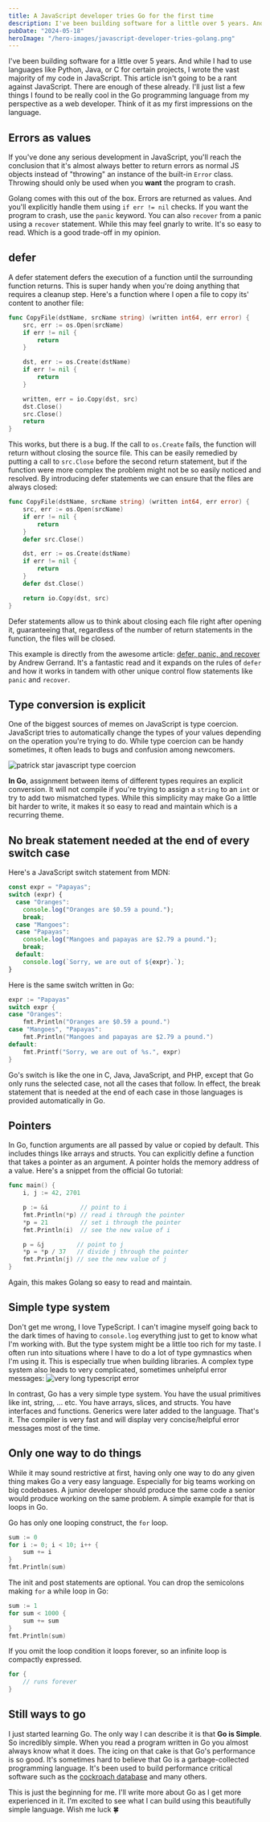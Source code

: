 ```yaml
---
title: A JavaScript developer tries Go for the first time
description: I've been building software for a little over 5 years. And while I had to use languages like Python, Java, or C for certain projects, I wrote the vast majority of my code in JavaScript. This article isn't going to be a rant against JavaScript. There are enough of these already. I'll just list a few things I found to be really cool in the Go programming language from my perspective as a web developer. Think of it as my first impressions on the language.
pubDate: "2024-05-18"
heroImage: "/hero-images/javascript-developer-tries-golang.png"
---
```


I've been building software for a little over 5 years. And while I had to use languages like Python, Java, or C for certain projects, I wrote the vast majority of my code in JavaScript. This article isn't going to be a rant against JavaScript. There are enough of these already. I'll just list a few things I found to be really cool in the Go programming language from my perspective as a web developer. Think of it as my first impressions on the language.

## Errors as values

If you've done any serious development in JavaScript, you'll reach the conclusion that it's almost always better to return errors as normal JS objects instead of "throwing" an instance of the built-in `Error` class. Throwing should only be used when you **want** the program to crash.

Golang comes with this out of the box. Errors are returned as values. And you'll explicitly handle them using `if err != nil` checks. If you want the program to crash, use the `panic` keyword. You can also `recover` from a panic using a `recover` statement. While this may feel gnarly to write. It's so easy to read. Which is a good trade-off in my opinion.

## defer

A defer statement defers the execution of a function until the surrounding function returns. This is super handy when you're doing anything that requires a cleanup step. Here's a function where I open a file to copy its' content to another file:

```go
func CopyFile(dstName, srcName string) (written int64, err error) {
    src, err := os.Open(srcName)
    if err != nil {
        return
    }

    dst, err := os.Create(dstName)
    if err != nil {
        return
    }

    written, err = io.Copy(dst, src)
    dst.Close()
    src.Close()
    return
}
```

This works, but there is a bug. If the call to `os.Create` fails, the function will return without closing the source file. This can be easily remedied by putting a call to `src.Close` before the second return statement, but if the function were more complex the problem might not be so easily noticed and resolved. By introducing defer statements we can ensure that the files are always closed:

```go
func CopyFile(dstName, srcName string) (written int64, err error) {
    src, err := os.Open(srcName)
    if err != nil {
        return
    }
    defer src.Close()

    dst, err := os.Create(dstName)
    if err != nil {
        return
    }
    defer dst.Close()

    return io.Copy(dst, src)
}
```

Defer statements allow us to think about closing each file right after opening it, guaranteeing that, regardless of the number of return statements in the function, the files will be closed.

This example is directly from the awesome article: [defer, panic, and recover](https://go.dev/blog/defer-panic-and-recover) by Andrew Gerrand. It's a fantastic read and it expands on the rules of `defer` and how it works in tandem with other unique control flow statements like ` panic` and `recover`.

## Type conversion is explicit

One of the biggest sources of memes on JavaScript is type coercion. JavaScript tries to automatically change the types of your values depending on the operation you're trying to do. While type coercion can be handy sometimes, it often leads to bugs and confusion among newcomers.

![patrick star javascript type coercion](https://ant.gebna.gg/best-js-meme-to-date-2.png)

**In Go**, assignment between items of different types requires an explicit conversion. It will not compile if you're trying to assign a `string` to an `int` or try to add two mismatched types. While this simplicity may make Go a little bit harder to write, it makes it so easy to read and maintain which is a recurring theme.

## No break statement needed at the end of every switch case

Here's a JavaScript switch statement from MDN:

```js
const expr = "Papayas";
switch (expr) {
  case "Oranges":
    console.log("Oranges are $0.59 a pound.");
    break;
  case "Mangoes":
  case "Papayas":
    console.log("Mangoes and papayas are $2.79 a pound.");
    break;
  default:
    console.log(`Sorry, we are out of ${expr}.`);
}
```

Here is the same switch written in Go:

```go
expr := "Papayas"
switch expr {
case "Oranges":
	fmt.Println("Oranges are $0.59 a pound.")
case "Mangoes", "Papayas":
	fmt.Println("Mangoes and papayas are $2.79 a pound.")
default:
	fmt.Printf("Sorry, we are out of %s.", expr)
}
```

Go's switch is like the one in C, Java, JavaScript, and PHP, except that Go only runs the selected case, not all the cases that follow. In effect, the break statement that is needed at the end of each case in those languages is provided automatically in Go.

## Pointers

In Go, function arguments are all passed by value or copied by default. This includes things like arrays and structs. You can explicitly define a function that takes a pointer as an argument. A pointer holds the memory address of a value. Here's a snippet from the official Go tutorial:

```go
func main() {
	i, j := 42, 2701

	p := &i         // point to i
	fmt.Println(*p) // read i through the pointer
	*p = 21         // set i through the pointer
	fmt.Println(i)  // see the new value of i

	p = &j         // point to j
	*p = *p / 37   // divide j through the pointer
	fmt.Println(j) // see the new value of j
}
```

Again, this makes Golang so easy to read and maintain.

## Simple type system

Don't get me wrong, I love TypeScript. I can't imagine myself going back to the dark times of having to `console.log` everything just to get to know what I'm working with. But the type system might be a little too rich for my taste. I often run into situations where I have to do a lot of type gymnastics when I'm using it. This is especially true when building libraries.
A complex type system also leads to very complicated, sometimes unhelpful error messages:
![very long typescript error](https://ant.gebna.gg/52309247-629da100-2954-11e9-9f85-06a86d04a108.png)

In contrast, Go has a very simple type system. You have the usual primitives like int, string, ... etc. You have arrays, slices, and structs. You have interfaces and functions. Generics were later added to the language. That's it.
The compiler is very fast and will display very concise/helpful error messages most of the time.

## Only one way to do things

While it may sound restrictive at first, having only one way to do any given thing makes Go a very easy language. Especially for big teams working on big codebases. A junior developer should produce the same code a senior would produce working on the same problem. A simple example for that is loops in Go.

Go has only one looping construct, the `for` loop.

```go
sum := 0
for i := 0; i < 10; i++ {
	sum += i
}
fmt.Println(sum)
```

The init and post statements are optional. You can drop the semicolons making `for` a while loop in Go:

```go
sum := 1
for sum < 1000 {
	sum += sum
}
fmt.Println(sum)
```

If you omit the loop condition it loops forever, so an infinite loop is compactly expressed.

```go
for {
	// runs forever
}
```

## Still ways to go

I just started learning Go. The only way I can describe it is that **Go is Simple**. So incredibly simple. When you read a program written in Go you almost always know what it does. The icing on that cake is that Go's performance is so good. It's sometimes hard to believe that Go is a garbage-collected programming language. It's been used to build performance critical software such as the [cockroach database](https://github.com/cockroachdb/cockroach) and many others.

This is just the beginning for me. I'll write more about Go as I get more experienced in it. I'm excited to see what I can build using this beautifully simple language. Wish me luck 🍀
